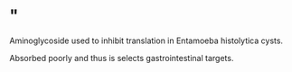 # "

Aminoglycoside used to inhibit translation in Entamoeba histolytica cysts.

Absorbed poorly and thus is selects gastrointestinal targets.
